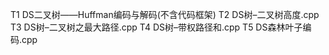 T1 DS二叉树——Huffman编码与解码(不含代码框架)
T2 DS树–二叉树高度.cpp
T3 DS树–二叉树之最大路径.cpp
T4 DS树–带权路径和.cpp
T5 DS森林叶子编码.cpp